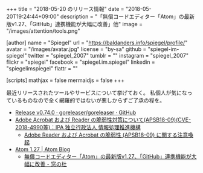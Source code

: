 +++
title = "2018-05-20 のリリース情報"
date =  "2018-05-20T19:24:44+09:00"
description = "「無償コードエディター「Atom」の最新版v1.27、「GitHub」連携機能が大幅に改善」他"
image = "/images/attention/tools.png"

[author]
  name      = "Spiegel"
  url       = "https://baldanders.info/spiegel/profile/"
  avatar    = "/images/avatar.jpg"
  license   = "by-sa"
  github    = "spiegel-im-spiegel"
  twitter   = "spiegel_2007"
  tumblr    = ""
  instagram = "spiegel_2007"
  flickr    = "spiegel"
  facebook  = "spiegel.im.spiegel"
  linkedin  = "spiegelimspiegel"
  flattr    = ""

[scripts]
  mathjax = false
  mermaidjs = false
+++

最近リリースされたツールやサービスについて挙げておく。
私個人が気になっているものなので全く網羅的ではないが悪しからずご了承の程を。

- [Release v0.74.0 · goreleaser/goreleaser · GitHub](https://github.com/goreleaser/goreleaser/releases/tag/v0.74.0)
- [Adobe Acrobat および Reader の脆弱性対策について(APSB18-09)(CVE-2018-4990等)：IPA 独立行政法人 情報処理推進機構](https://www.ipa.go.jp/security/ciadr/vul/20180515-adobereader.html)
    - [Adobe Reader および Acrobat の脆弱性 (APSB18-09) に関する注意喚起](http://www.jpcert.or.jp/at/2018/at180022.html)
- [Atom 1.27 | Atom Blog](https://blog.atom.io/2018/05/15/atom-1-27.html)
    - [無償コードエディター「Atom」の最新版v1.27、「GitHub」連携機能が大幅に改善 - 窓の杜](https://forest.watch.impress.co.jp/docs/news/1122212.html)
